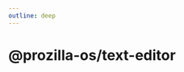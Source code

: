 ```yaml
---
outline: deep
---
```


# @prozilla-os/text-editor

<!--@include: ../../../../../packages/apps/text-editor/README.md{13,}-->